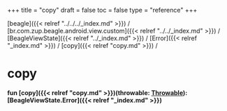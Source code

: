 +++
title = "copy"
draft = false
toc = false
type = "reference"
+++

[beagle]({{< relref "../../../_index.md" >}}) / [br.com.zup.beagle.android.view.custom]({{< relref "../../_index.md" >}}) / [BeagleViewState]({{< relref "../_index.md" >}}) / [Error]({{< relref "_index.md" >}}) / [copy]({{< relref "copy.md" >}}) / 



# copy  
  
<b><b>fun [copy]({{< relref "copy.md" >}})(throwable: [Throwable](https://kotlinlang.org/api/latest/jvm/stdlib/kotlin/-throwable/index.html)): [BeagleViewState.Error]({{< relref "_index.md" >}})</b></b>  



